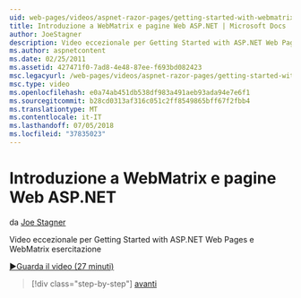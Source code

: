 ```yaml
---
uid: web-pages/videos/aspnet-razor-pages/getting-started-with-webmatrix-and-aspnet-web-pages
title: Introduzione a WebMatrix e pagine Web ASP.NET | Microsoft Docs
author: JoeStagner
description: Video eccezionale per Getting Started with ASP.NET Web Pages e WebMatrix esercitazione
ms.author: aspnetcontent
ms.date: 02/25/2011
ms.assetid: 427471f0-7ad8-4e48-87ee-f693bd082423
msc.legacyurl: /web-pages/videos/aspnet-razor-pages/getting-started-with-webmatrix-and-aspnet-web-pages
msc.type: video
ms.openlocfilehash: e0a74ab451db538df983a491aeb93ada94e7e6f1
ms.sourcegitcommit: b28cd0313af316c051c2ff8549865bff67f2fbb4
ms.translationtype: MT
ms.contentlocale: it-IT
ms.lasthandoff: 07/05/2018
ms.locfileid: "37835023"
---
```

<a name="getting-started-with-webmatrix-and-aspnet-web-pages"></a>Introduzione a WebMatrix e pagine Web ASP.NET
====================
da [Joe Stagner](https://github.com/JoeStagner)

Video eccezionale per Getting Started with ASP.NET Web Pages e WebMatrix esercitazione

[&#9654;Guarda il video (27 minuti)](https://channel9.msdn.com/Blogs/ASP-NET-Site-Videos/getting-started-with-webmatrix-and-aspnet-web-pages)

> [!div class="step-by-step"]
> [avanti](introduction-to-aspnet-web-programming-using-the-razor-syntax.md)
